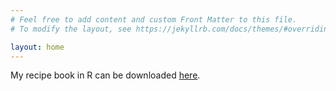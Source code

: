 ```yaml
---
# Feel free to add content and custom Front Matter to this file.
# To modify the layout, see https://jekyllrb.com/docs/themes/#overriding-theme-defaults

layout: home
---
```


My recipe book in R can be downloaded
[here](https://bozenne.github.io/doc/howTo/howTo.pdf).




